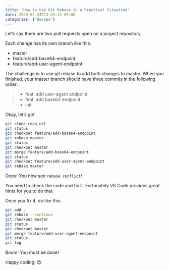 ```yaml
---
title: "How to Use Git Rebase in a Practical Situation"
date: 2020-02-24T23:39:13-05:00
categories: ["devops"]
---
```


Let’s say there are two pull requests open on a project repository.

Each change has its own branch like this:

- master
- feature/add-base64-endpoint
- feature/add-user-agent-endpoint

The challenge is to use git rebase to add both changes to master. When you finished, your master branch should have three commits in the following order:

>* feat: add user-agent endpoint
>* feat: add base64 endpoint
>* init

Okay, let’s go!

```bash
git clone repo_url
git status
git checkout feature/add-base64-endpoint
git rebase master
git status
git checkout master
git merge feature/add-base64-endpoint
git status
git checkout feature/add-user-agent-endpoint
git rebase master
```

Oops! You now see `rebase conflict`!

You need to check the code and fix it. Fortunately VS Code provides great hints for you to do that.

Once you fix it, do like this:

```bash
git add .
git rebase --continue
git checkout master
git status
git checkout master
git merge feature/add-user-agent-endpoint
git status
git log
```

Boom! You must be done!

Happy coding! 😉
